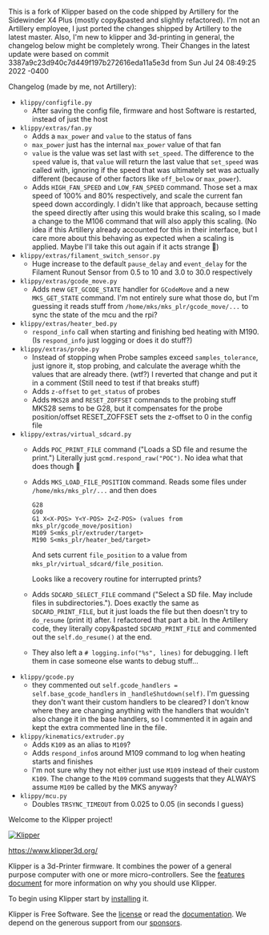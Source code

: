 This is a fork of Klipper based on the code shipped by Artillery for the
Sidewinder X4 Plus (mostly copy&pasted and slightly refactored).
I'm not an Artillery employee, I just ported the changes shipped by Artillery
to the latest master. Also, I'm new to klipper and 3d-printing in general,
the changelog below might be completely wrong. Their Changes in the latest
update were based on commit 3387a9c23d940c7d449f197b272616eda11a5e3d
from Sun Jul 24 08:49:25 2022 -0400

Changelog (made by me, not Artillery):

* `klippy/configfile.py`
    * After saving the config file, firmware and host Software is restarted,
      instead of just the host
* `klippy/extras/fan.py`
    * Adds a `max_power` and `value` to the status of fans
    * `max_power` just has the internal `max_power` value of that fan
    * `value` is the value was set last with `set_speed`. The difference to the
      `speed` value is, that `value` will return the last value that
      `set_speed` was called with, ignoring if the speed that was ultimately
      set was actually different (because of other factors like `off_below` or
      `max_power`).
    * Adds `HIGH_FAN_SPEED` and `LOW_FAN_SPEED` command. Those set a max speed of
      100% and 80% respectively, and scale the current fan speed down
      accordingly. I didn't like that approach, because setting the speed
      directly after using this would brake this scaling, so I made a change
      to the M106 command that will also apply this scaling. (No idea if
      this Artillery already accounted for this in their interface, but I
      care more about this behaving as expected when a scaling is applied.
      Maybe I'll take this out again if it acts strange 🤷)
* `klippy/extras/filament_switch_sensor.py`
    * Huge increase to the default `pause_delay` and `event_delay` for the Filament
        Runout Sensor from 0.5 to 10 and 3.0 to 30.0 respectively
* `klippy/extras/gcode_move.py`
    * Adds new `GET_GCODE_STATE` handler for `GCodeMove` and a new `MKS_GET_STATE`
      command. I'm not entirely sure what those do, but I'm guessing it reads
      stuff from `/home/mks/mks_plr/gcode_move/...` to sync the state of the mcu 
      and the rpi?
* `klippy/extras/heater_bed.py`
    * `respond_info` call when starting and finishing bed heating with M190.
      (Is `respond_info` just logging or does it do stuff?)
* `klippy/extras/probe.py`
    * Instead of stopping when Probe samples exceed `samples_tolerance`, just
      ignore it, stop probing, and calculate the average whith the values that
      are already there. (wtf?) I reverted that change and put it in a comment
      (Still need to test if that breaks stuff)
    * Adds `z-offset` to `get_status` of probes
    * Adds `MKS28` and `RESET_ZOFFSET` commands to the probing stuff
      MKS28 sems to be G28, but it compensates for the probe position/offset
      RESET_ZOFFSET sets the z-offset to 0 in the config file
* `klippy/extras/virtual_sdcard.py`
    * Adds `POC_PRINT_FILE` command ("Loads a SD file and resume the print.")
      Literally just `gcmd.respond_raw("POC")`. No idea what that does though 🤷
    * Adds `MKS_LOAD_FILE_POSITION` command. Reads some files under
      `/home/mks/mks_plr/...` and then does
        ```
        G28
        G90
        G1 X<X-POS> Y<Y-POS> Z<Z-POS> (values from mks_plr/gcode_move/position)
        M109 S<mks_plr/extruder/target>
        M190 S<mks_plr/heater_bed/target>
        ```
      And sets current `file_position` to a value from
      `mks_plr/virtual_sdcard/file_position`.

      Looks like a recovery routine for interrupted prints?
    * Adds `SDCARD_SELECT_FILE` command ("Select a SD file. May include files
      in subdirectories."). Does exactly the same as `SDCARD_PRINT_FILE`, but
      it just loads the file but then doesn't try to `do_resume` (print it)
      after. I refactored that part a bit. In the Artillery code, they
      literally copy&pasted `SDCARD_PRINT_FILE` and commented out the
      `self.do_resume()` at the end.
    * They also left a `# logging.info("%s", lines)` for debugging. I left them
      in case someone else wants to debug stuff...
* `klippy/gcode.py`
    * they commented out `self.gcode_handlers = self.base_gcode_handlers` in
      `_handleShutdown(self)`. I'm guessing they don't want their custom
      handlers to be cleared? I don't know where they are changing anything
      with the handlers that wouldn't also change it in the base handlers, so
      I commented it in again and kept the extra commented line in the file.
* `klippy/kinematics/extruder.py`
    * Adds `K109` as an alias to `M109`?
    * Adds `respond_info`s around M109 command to log when heating starts and
      finishes
    * I'm not sure why they not either just use `M109` instead of their custom
      `K109`. The change to the `M109` command suggests that they ALWAYS
      assume `M109` be called by the MKS anyway?
* `klippy/mcu.py`
    * Doubles `TRSYNC_TIMEOUT` from 0.025 to 0.05 (in seconds I guess)


Welcome to the Klipper project!

[![Klipper](docs/img/klipper-logo-small.png)](https://www.klipper3d.org/)

https://www.klipper3d.org/

Klipper is a 3d-Printer firmware. It combines the power of a general
purpose computer with one or more micro-controllers. See the
[features document](https://www.klipper3d.org/Features.html) for more
information on why you should use Klipper.

To begin using Klipper start by
[installing](https://www.klipper3d.org/Installation.html) it.

Klipper is Free Software. See the [license](COPYING) or read the
[documentation](https://www.klipper3d.org/Overview.html). We depend on
the generous support from our
[sponsors](https://www.klipper3d.org/Sponsors.html).
